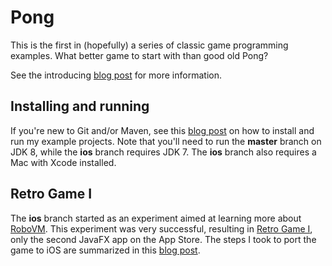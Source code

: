 # Pong

This is the first in (hopefully) a series of classic game programming examples. What better game to
start with than good old Pong?

See the introducing [blog post](http://asipofjava.blogspot.be/2014/05/classic-game-programming-pong.html)
for more information.

## Installing and running

If you're new to Git and/or Maven, see this [blog post](http://asipofjava.blogspot.be/2014/05/installing-and-running-example-projects.html)
on how to install and run my example projects. Note that you'll need to run the **master** branch on
JDK 8, while the **ios** branch requires JDK 7. The **ios** branch also requires a Mac with Xcode
installed.

## Retro Game I

The **ios** branch started as an experiment aimed at learning more about [RoboVM](http://www.robovm.org/).
This experiment was very successful, resulting in [Retro Game I](https://itunes.apple.com/us/app/retro-game-i/id876950489),
only the second JavaFX app on the App Store. The steps I took to port the game to iOS are summarized
in this [blog post](http://asipofjava.blogspot.be/2014/05/pong-aka-retro-game-i-available-in-app.html).
